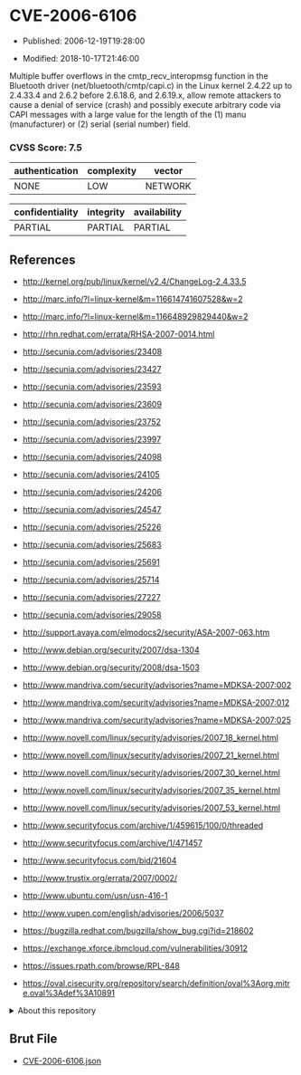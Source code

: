 # CVE-2006-6106

- Published: 2006-12-19T19:28:00

- Modified: 2018-10-17T21:46:00

Multiple buffer overflows in the cmtp_recv_interopmsg function in the Bluetooth driver (net/bluetooth/cmtp/capi.c) in the Linux kernel 2.4.22 up to 2.4.33.4 and 2.6.2 before 2.6.18.6, and 2.6.19.x, allow remote attackers to cause a denial of service (crash) and possibly execute arbitrary code via CAPI messages with a large value for the length of the (1) manu (manufacturer) or (2) serial (serial number) field.

### CVSS Score: **7.5**

| authentication | complexity | vector |
| --- | --- | --- |
| NONE | LOW | NETWORK |

| confidentiality | integrity | availability |
| --- | --- | --- |
| PARTIAL | PARTIAL | PARTIAL |

## References

* http://kernel.org/pub/linux/kernel/v2.4/ChangeLog-2.4.33.5

* http://marc.info/?l=linux-kernel&m=116614741607528&w=2

* http://marc.info/?l=linux-kernel&m=116648929829440&w=2

* http://rhn.redhat.com/errata/RHSA-2007-0014.html

* http://secunia.com/advisories/23408

* http://secunia.com/advisories/23427

* http://secunia.com/advisories/23593

* http://secunia.com/advisories/23609

* http://secunia.com/advisories/23752

* http://secunia.com/advisories/23997

* http://secunia.com/advisories/24098

* http://secunia.com/advisories/24105

* http://secunia.com/advisories/24206

* http://secunia.com/advisories/24547

* http://secunia.com/advisories/25226

* http://secunia.com/advisories/25683

* http://secunia.com/advisories/25691

* http://secunia.com/advisories/25714

* http://secunia.com/advisories/27227

* http://secunia.com/advisories/29058

* http://support.avaya.com/elmodocs2/security/ASA-2007-063.htm

* http://www.debian.org/security/2007/dsa-1304

* http://www.debian.org/security/2008/dsa-1503

* http://www.mandriva.com/security/advisories?name=MDKSA-2007:002

* http://www.mandriva.com/security/advisories?name=MDKSA-2007:012

* http://www.mandriva.com/security/advisories?name=MDKSA-2007:025

* http://www.novell.com/linux/security/advisories/2007_18_kernel.html

* http://www.novell.com/linux/security/advisories/2007_21_kernel.html

* http://www.novell.com/linux/security/advisories/2007_30_kernel.html

* http://www.novell.com/linux/security/advisories/2007_35_kernel.html

* http://www.novell.com/linux/security/advisories/2007_53_kernel.html

* http://www.securityfocus.com/archive/1/459615/100/0/threaded

* http://www.securityfocus.com/archive/1/471457

* http://www.securityfocus.com/bid/21604

* http://www.trustix.org/errata/2007/0002/

* http://www.ubuntu.com/usn/usn-416-1

* http://www.vupen.com/english/advisories/2006/5037

* https://bugzilla.redhat.com/bugzilla/show_bug.cgi?id=218602

* https://exchange.xforce.ibmcloud.com/vulnerabilities/30912

* https://issues.rpath.com/browse/RPL-848

* https://oval.cisecurity.org/repository/search/definition/oval%3Aorg.mitre.oval%3Adef%3A10891

<details>
<summary>About this repository</summary> 

  This repository is part of the project [Live Hack CVE](https://github.com/Live-Hack-CVE). Main website can be found [www.live-hack.org](https://www.live-hack.org) 
  
  Made by [Sn0wAlice](https://github.com/Sn0wAlice) for the people that care about security and need to have a feed of the latest CVEs. Hope you enjoy it, don't forget to star the repo and follow me on [Twitter](https://twitter.com/Sn0wAlice) and [Github](https://github.com/Sn0wAlice). And that is my [personnal website](https://www.alice-snow.me/)

  - [Home Page](https://github.com/Live-Hack-CVE)
  - [Framework](https://github.com/Live-Hack-CVE/cve-framework)
  - [CVE database](https://github.com/Live-Hack-CVE/full_database)
  - [Changelog](https://github.com/Live-Hack-CVE/Changelog)
</details>

## Brut File

* [CVE-2006-6106.json](https://raw.githubusercontent.com/Live-Hack-CVE/full_database/main/cves/2006/CVE-2006-6106.json)

